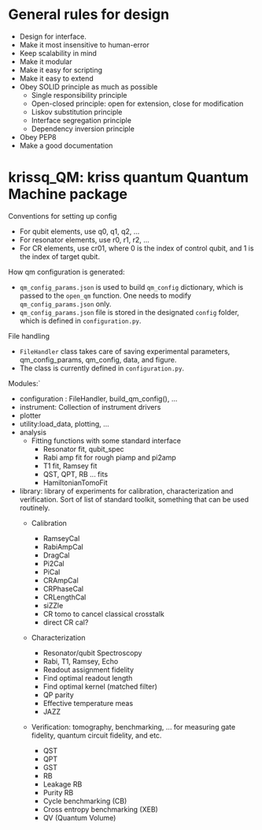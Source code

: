 # General rules for design 
- Design for interface.
- Make it most insensitive to human-error
- Keep scalability in mind
- Make it modular
- Make it easy for scripting
- Make it easy to extend
- Obey SOLID principle as much as possible
    - Single responsibility principle
    - Open-closed principle: open for  extension, close for modification
    - Liskov substitution principle
    - Interface segregation principle
    - Dependency inversion principle
 - Obey PEP8
 - Make a good documentation
 
# krissq_QM: kriss quantum Quantum Machine package

Conventions for setting up config

  - For qubit elements, use q0, q1, q2, ...
  - For resonator elements, use r0, r1, r2, ...
  - For CR elements, use cr01, where 0 is the index of control qubit, and 1 is the index of target qubit.

How qm configuration is generated:
 - `qm_config_params.json` is used to build `qm_config` dictionary, which is passed to the `open_qm` function. One needs to modify `qm_config_params.json` only. 
 - `qm_config_params.json` file is stored in the designated `config` folder, which is defined in `configuration.py`.

File handling
  - `FileHandler` class takes care of saving experimental parameters, qm_config_params, qm_config, data, and figure.
  - The class is currently defined in `configuration.py`.
  
Modules:`
- configuration : FileHandler, build_qm_config(), ...
- instrument: Collection of instrument drivers
- plotter
- utility:load_data, plotting, ...
- analysis
    - Fitting functions with some standard interface
        - Resonator fit, qubit_spec
        - Rabi amp fit for rough piamp and pi2amp
        - T1 fit, Ramsey fit
        - QST, QPT, RB ... fits
        - HamiltonianTomoFit
 - library: library of experiments for calibration, characterization and verification. Sort of list of standard toolkit, something that can be used routinely.
    - Calibration
        - RamseyCal
        - RabiAmpCal
        - DragCal
        - Pi2Cal
        - PiCal
        - CRAmpCal
        - CRPhaseCal
        - CRLengthCal
        - siZZle
        - CR tomo to cancel classical crosstalk
        - direct CR cal?

    - Characterization
        - Resonator/qubit Spectroscopy
        - Rabi, T1, Ramsey, Echo
        - Readout assignment fidelity
        - Find optimal readout length
        - Find optimal kernel (matched filter)
        - QP parity
        - Effective temperature meas
        - JAZZ
        
    - Verification: tomography, benchmarking, ... for measuring gate fidelity, quantum circuit fidelity, and etc.
        - QST
        - QPT
        - GST
        - RB
        - Leakage RB
        - Purity RB
        - Cycle benchmarking (CB)
        - Cross entropy benchmarking (XEB)    
        - QV (Quantum Volume)

